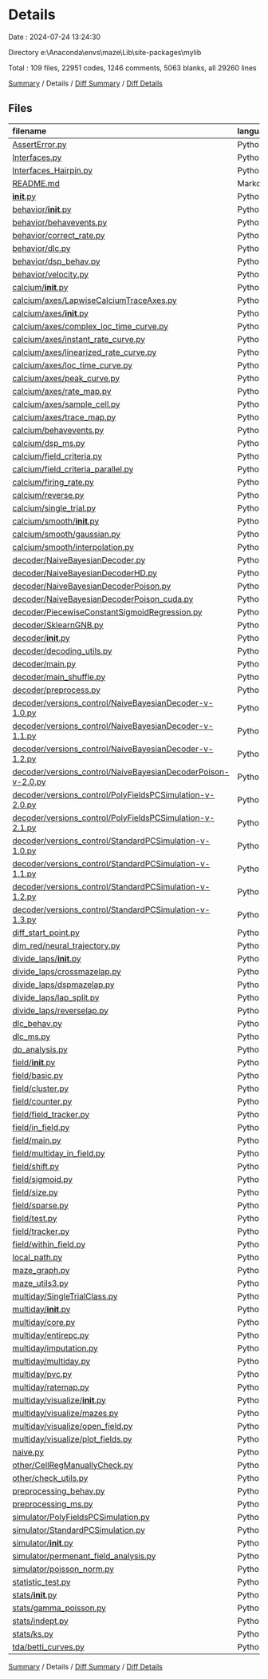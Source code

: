 # Details

Date : 2024-07-24 13:24:30

Directory e:\\Anaconda\\envs\\maze\\Lib\\site-packages\\mylib

Total : 109 files,  22951 codes, 1246 comments, 5063 blanks, all 29260 lines

[Summary](results.md) / Details / [Diff Summary](diff.md) / [Diff Details](diff-details.md)

## Files
| filename | language | code | comment | blank | total |
| :--- | :--- | ---: | ---: | ---: | ---: |
| [AssertError.py](/AssertError.py) | Python | 29 | 3 | 4 | 36 |
| [Interfaces.py](/Interfaces.py) | Python | 2,139 | 82 | 490 | 2,711 |
| [Interfaces_Hairpin.py](/Interfaces_Hairpin.py) | Python | 203 | 21 | 46 | 270 |
| [README.md](/README.md) | Markdown | 2 | 0 | 1 | 3 |
| [__init__.py](/__init__.py) | Python | 7 | 0 | 1 | 8 |
| [behavior/__init__.py](/behavior/__init__.py) | Python | 1 | 0 | 0 | 1 |
| [behavior/behavevents.py](/behavior/behavevents.py) | Python | 90 | 2 | 23 | 115 |
| [behavior/correct_rate.py](/behavior/correct_rate.py) | Python | 88 | 0 | 36 | 124 |
| [behavior/dlc.py](/behavior/dlc.py) | Python | 31 | 0 | 7 | 38 |
| [behavior/dsp_behav.py](/behavior/dsp_behav.py) | Python | 254 | 33 | 57 | 344 |
| [behavior/velocity.py](/behavior/velocity.py) | Python | 73 | 7 | 22 | 102 |
| [calcium/__init__.py](/calcium/__init__.py) | Python | 0 | 0 | 1 | 1 |
| [calcium/axes/LapwiseCalciumTraceAxes.py](/calcium/axes/LapwiseCalciumTraceAxes.py) | Python | 44 | 0 | 14 | 58 |
| [calcium/axes/__init__.py](/calcium/axes/__init__.py) | Python | 0 | 0 | 1 | 1 |
| [calcium/axes/complex_loc_time_curve.py](/calcium/axes/complex_loc_time_curve.py) | Python | 49 | 0 | 14 | 63 |
| [calcium/axes/instant_rate_curve.py](/calcium/axes/instant_rate_curve.py) | Python | 108 | 4 | 23 | 135 |
| [calcium/axes/linearized_rate_curve.py](/calcium/axes/linearized_rate_curve.py) | Python | 74 | 1 | 17 | 92 |
| [calcium/axes/loc_time_curve.py](/calcium/axes/loc_time_curve.py) | Python | 119 | 0 | 30 | 149 |
| [calcium/axes/peak_curve.py](/calcium/axes/peak_curve.py) | Python | 96 | 0 | 26 | 122 |
| [calcium/axes/rate_map.py](/calcium/axes/rate_map.py) | Python | 65 | 0 | 10 | 75 |
| [calcium/axes/sample_cell.py](/calcium/axes/sample_cell.py) | Python | 104 | 1 | 11 | 116 |
| [calcium/axes/trace_map.py](/calcium/axes/trace_map.py) | Python | 82 | 0 | 18 | 100 |
| [calcium/behavevents.py](/calcium/behavevents.py) | Python | 40 | 0 | 8 | 48 |
| [calcium/dsp_ms.py](/calcium/dsp_ms.py) | Python | 851 | 14 | 166 | 1,031 |
| [calcium/field_criteria.py](/calcium/field_criteria.py) | Python | 161 | 18 | 28 | 207 |
| [calcium/field_criteria_parallel.py](/calcium/field_criteria_parallel.py) | Python | 26 | 0 | 6 | 32 |
| [calcium/firing_rate.py](/calcium/firing_rate.py) | Python | 48 | 8 | 11 | 67 |
| [calcium/reverse.py](/calcium/reverse.py) | Python | 825 | 27 | 173 | 1,025 |
| [calcium/single_trial.py](/calcium/single_trial.py) | Python | 201 | 2 | 36 | 239 |
| [calcium/smooth/__init__.py](/calcium/smooth/__init__.py) | Python | 0 | 0 | 1 | 1 |
| [calcium/smooth/gaussian.py](/calcium/smooth/gaussian.py) | Python | 53 | 0 | 13 | 66 |
| [calcium/smooth/interpolation.py](/calcium/smooth/interpolation.py) | Python | 25 | 1 | 8 | 34 |
| [decoder/NaiveBayesianDecoder.py](/decoder/NaiveBayesianDecoder.py) | Python | 272 | 19 | 67 | 358 |
| [decoder/NaiveBayesianDecoderHD.py](/decoder/NaiveBayesianDecoderHD.py) | Python | 237 | 17 | 59 | 313 |
| [decoder/NaiveBayesianDecoderPoison.py](/decoder/NaiveBayesianDecoderPoison.py) | Python | 233 | 17 | 65 | 315 |
| [decoder/NaiveBayesianDecoderPoison_cuda.py](/decoder/NaiveBayesianDecoderPoison_cuda.py) | Python | 231 | 18 | 63 | 312 |
| [decoder/PiecewiseConstantSigmoidRegression.py](/decoder/PiecewiseConstantSigmoidRegression.py) | Python | 478 | 7 | 112 | 597 |
| [decoder/SklearnGNB.py](/decoder/SklearnGNB.py) | Python | 224 | 4 | 58 | 286 |
| [decoder/__init__.py](/decoder/__init__.py) | Python | 0 | 0 | 1 | 1 |
| [decoder/decoding_utils.py](/decoder/decoding_utils.py) | Python | 116 | 30 | 37 | 183 |
| [decoder/main.py](/decoder/main.py) | Python | 109 | 0 | 19 | 128 |
| [decoder/main_shuffle.py](/decoder/main_shuffle.py) | Python | 8 | 0 | 1 | 9 |
| [decoder/preprocess.py](/decoder/preprocess.py) | Python | 68 | 0 | 22 | 90 |
| [decoder/versions_control/NaiveBayesianDecoder-v-1.0.py](/decoder/versions_control/NaiveBayesianDecoder-v-1.0.py) | Python | 183 | 17 | 40 | 240 |
| [decoder/versions_control/NaiveBayesianDecoder-v-1.1.py](/decoder/versions_control/NaiveBayesianDecoder-v-1.1.py) | Python | 176 | 17 | 40 | 233 |
| [decoder/versions_control/NaiveBayesianDecoder-v-1.2.py](/decoder/versions_control/NaiveBayesianDecoder-v-1.2.py) | Python | 204 | 18 | 49 | 271 |
| [decoder/versions_control/NaiveBayesianDecoderPoison-v-2.0.py](/decoder/versions_control/NaiveBayesianDecoderPoison-v-2.0.py) | Python | 185 | 18 | 48 | 251 |
| [decoder/versions_control/PolyFieldsPCSimulation-v-2.0.py](/decoder/versions_control/PolyFieldsPCSimulation-v-2.0.py) | Python | 97 | 14 | 23 | 134 |
| [decoder/versions_control/PolyFieldsPCSimulation-v-2.1.py](/decoder/versions_control/PolyFieldsPCSimulation-v-2.1.py) | Python | 162 | 18 | 36 | 216 |
| [decoder/versions_control/StandardPCSimulation-v-1.0.py](/decoder/versions_control/StandardPCSimulation-v-1.0.py) | Python | 69 | 9 | 14 | 92 |
| [decoder/versions_control/StandardPCSimulation-v-1.1.py](/decoder/versions_control/StandardPCSimulation-v-1.1.py) | Python | 92 | 10 | 30 | 132 |
| [decoder/versions_control/StandardPCSimulation-v-1.2.py](/decoder/versions_control/StandardPCSimulation-v-1.2.py) | Python | 99 | 11 | 30 | 140 |
| [decoder/versions_control/StandardPCSimulation-v-1.3.py](/decoder/versions_control/StandardPCSimulation-v-1.3.py) | Python | 128 | 11 | 36 | 175 |
| [diff_start_point.py](/diff_start_point.py) | Python | 59 | 4 | 14 | 77 |
| [dim_red/neural_trajectory.py](/dim_red/neural_trajectory.py) | Python | 45 | 2 | 15 | 62 |
| [divide_laps/__init__.py](/divide_laps/__init__.py) | Python | 0 | 0 | 1 | 1 |
| [divide_laps/crossmazelap.py](/divide_laps/crossmazelap.py) | Python | 81 | 10 | 22 | 113 |
| [divide_laps/dspmazelap.py](/divide_laps/dspmazelap.py) | Python | 12 | 0 | 8 | 20 |
| [divide_laps/lap_split.py](/divide_laps/lap_split.py) | Python | 13 | 0 | 1 | 14 |
| [divide_laps/reverselap.py](/divide_laps/reverselap.py) | Python | 57 | 4 | 14 | 75 |
| [dlc_behav.py](/dlc_behav.py) | Python | 262 | 34 | 62 | 358 |
| [dlc_ms.py](/dlc_ms.py) | Python | 210 | 27 | 45 | 282 |
| [dp_analysis.py](/dp_analysis.py) | Python | 896 | 46 | 189 | 1,131 |
| [field/__init__.py](/field/__init__.py) | Python | 0 | 0 | 1 | 1 |
| [field/basic.py](/field/basic.py) | Python | 30 | 1 | 10 | 41 |
| [field/cluster.py](/field/cluster.py) | Python | 41 | 4 | 11 | 56 |
| [field/counter.py](/field/counter.py) | Python | 93 | 12 | 21 | 126 |
| [field/field_tracker.py](/field/field_tracker.py) | Python | 434 | 4 | 100 | 538 |
| [field/in_field.py](/field/in_field.py) | Python | 549 | 22 | 114 | 685 |
| [field/main.py](/field/main.py) | Python | 392 | 57 | 83 | 532 |
| [field/multiday_in_field.py](/field/multiday_in_field.py) | Python | 388 | 8 | 66 | 462 |
| [field/shift.py](/field/shift.py) | Python | 97 | 0 | 25 | 122 |
| [field/sigmoid.py](/field/sigmoid.py) | Python | 89 | 5 | 30 | 124 |
| [field/size.py](/field/size.py) | Python | 2 | 0 | 2 | 4 |
| [field/sparse.py](/field/sparse.py) | Python | 72 | 5 | 22 | 99 |
| [field/test.py](/field/test.py) | Python | 7 | 0 | 2 | 9 |
| [field/tracker.py](/field/tracker.py) | Python | 700 | 50 | 131 | 881 |
| [field/within_field.py](/field/within_field.py) | Python | 47 | 2 | 18 | 67 |
| [local_path.py](/local_path.py) | Python | 28 | 0 | 11 | 39 |
| [maze_graph.py](/maze_graph.py) | Python | 493 | 27 | 79 | 599 |
| [maze_utils3.py](/maze_utils3.py) | Python | 1,342 | 95 | 329 | 1,766 |
| [multiday/SingleTrialClass.py](/multiday/SingleTrialClass.py) | Python | 433 | 5 | 118 | 556 |
| [multiday/__init__.py](/multiday/__init__.py) | Python | 0 | 0 | 1 | 1 |
| [multiday/core.py](/multiday/core.py) | Python | 204 | 5 | 40 | 249 |
| [multiday/entirepc.py](/multiday/entirepc.py) | Python | 199 | 5 | 56 | 260 |
| [multiday/imputation.py](/multiday/imputation.py) | Python | 169 | 5 | 34 | 208 |
| [multiday/multiday.py](/multiday/multiday.py) | Python | 785 | 14 | 95 | 894 |
| [multiday/pvc.py](/multiday/pvc.py) | Python | 150 | 0 | 36 | 186 |
| [multiday/ratemap.py](/multiday/ratemap.py) | Python | 74 | 0 | 19 | 93 |
| [multiday/visualize/__init__.py](/multiday/visualize/__init__.py) | Python | 0 | 0 | 1 | 1 |
| [multiday/visualize/mazes.py](/multiday/visualize/mazes.py) | Python | 760 | 11 | 93 | 864 |
| [multiday/visualize/open_field.py](/multiday/visualize/open_field.py) | Python | 196 | 1 | 21 | 218 |
| [multiday/visualize/plot_fields.py](/multiday/visualize/plot_fields.py) | Python | 219 | 0 | 31 | 250 |
| [naive.py](/naive.py) | Python | 26 | 0 | 6 | 32 |
| [other/CellRegManuallyCheck.py](/other/CellRegManuallyCheck.py) | Python | 244 | 2 | 47 | 293 |
| [other/check_utils.py](/other/check_utils.py) | Python | 29 | 1 | 7 | 37 |
| [preprocessing_behav.py](/preprocessing_behav.py) | Python | 526 | 112 | 127 | 765 |
| [preprocessing_ms.py](/preprocessing_ms.py) | Python | 1,387 | 79 | 328 | 1,794 |
| [simulator/PolyFieldsPCSimulation.py](/simulator/PolyFieldsPCSimulation.py) | Python | 177 | 25 | 41 | 243 |
| [simulator/StandardPCSimulation.py](/simulator/StandardPCSimulation.py) | Python | 128 | 11 | 36 | 175 |
| [simulator/__init__.py](/simulator/__init__.py) | Python | 0 | 0 | 1 | 1 |
| [simulator/permenant_field_analysis.py](/simulator/permenant_field_analysis.py) | Python | 305 | 15 | 73 | 393 |
| [simulator/poisson_norm.py](/simulator/poisson_norm.py) | Python | 12 | 0 | 4 | 16 |
| [statistic_test.py](/statistic_test.py) | Python | 310 | 23 | 75 | 408 |
| [stats/__init__.py](/stats/__init__.py) | Python | 0 | 0 | 1 | 1 |
| [stats/gamma_poisson.py](/stats/gamma_poisson.py) | Python | 49 | 0 | 10 | 59 |
| [stats/indept.py](/stats/indept.py) | Python | 418 | 13 | 90 | 521 |
| [stats/ks.py](/stats/ks.py) | Python | 238 | 4 | 46 | 288 |
| [tda/betti_curves.py](/tda/betti_curves.py) | Python | 215 | 17 | 48 | 280 |

[Summary](results.md) / Details / [Diff Summary](diff.md) / [Diff Details](diff-details.md)